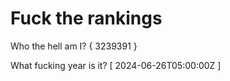 # Fuck the rankings

Who the hell am I?
{ 3239391 }

What fucking year is it?
[ 2024-06-26T05:00:00Z ]
